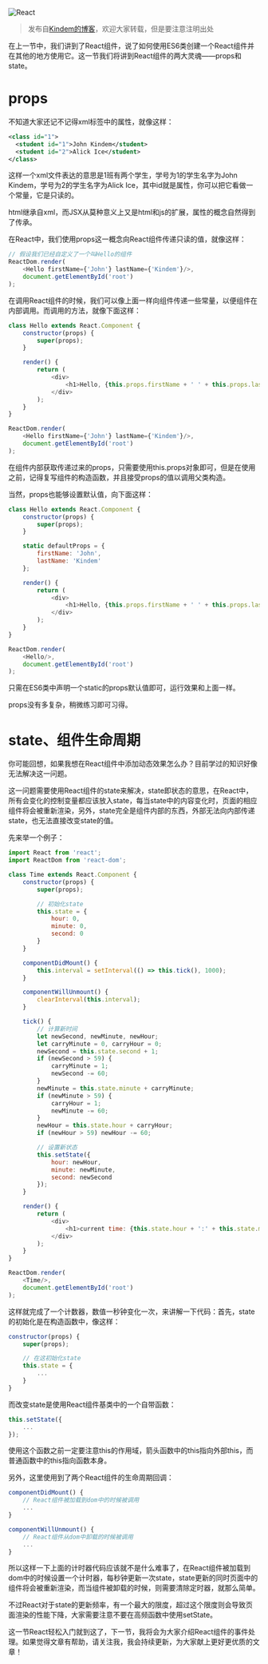 ![React](../../img/public/react-logo.png)

> 发布自[Kindem的博客](http://www.kindemh.cn/)，欢迎大家转载，但是要注意注明出处

在上一节中，我们讲到了React组件，说了如何使用ES6类创建一个React组件并在其他的地方使用它。这一节我们将讲到React组件的两大灵魂——props和state。

# props
不知道大家还记不记得xml标签中的属性，就像这样：
```xml
<class id="1">
  <student id="1">John Kindem</student>
  <student id="2">Alick Ice</student>
</class>
```
这样一个xml文件表达的意思是1班有两个学生，学号为1的学生名字为John Kindem，学号为2的学生名字为Alick Ice，其中id就是属性，你可以把它看做一个常量，它是只读的。

html继承自xml，而JSX从莫种意义上又是html和js的扩展，属性的概念自然得到了传承。

在React中，我们使用props这一概念向React组件传递只读的值，就像这样：
```javascript
// 假设我们已经自定义了一个叫Hello的组件
ReactDom.render(
    <Hello firstName={'John'} lastName={'Kindem'}/>,
    document.getElementById('root')
);
```

在调用React组件的时候，我们可以像上面一样向组件传递一些常量，以便组件在内部调用。而调用的方法，就像下面这样：
```javascript
class Hello extends React.Component {
    constructor(props) {
        super(props);
    }

    render() {
        return (
            <div>
                <h1>Hello, {this.props.firstName + ' ' + this.props.lastName}</h1>
            </div>
        );
    }
}

ReactDom.render(
    <Hello firstName={'John'} lastName={'Kindem'}/>,
    document.getElementById('root')
);
```
在组件内部获取传递过来的props，只需要使用this.props对象即可，但是在使用之前，记得复写组件的构造函数，并且接受props的值以调用父类构造。

当然，props也能够设置默认值，向下面这样：
```javascript
class Hello extends React.Component {
    constructor(props) {
        super(props);
    }

    static defaultProps = {
        firstName: 'John',
        lastName: 'Kindem'
    };

    render() {
        return (
            <div>
                <h1>Hello, {this.props.firstName + ' ' + this.props.lastName}</h1>
            </div>
        );
    }
}

ReactDom.render(
    <Hello/>,
    document.getElementById('root')
);
```
只需在ES6类中声明一个static的props默认值即可，运行效果和上面一样。

props没有多复杂，稍微练习即可习得。

# state、组件生命周期
你可能回想，如果我想在React组件中添加动态效果怎么办？目前学过的知识好像无法解决这一问题。

这一问题需要使用React组件的state来解决，state即状态的意思，在React中，所有会变化的控制变量都应该放入state，每当state中的内容变化时，页面的相应组件将会被重新渲染，另外，state完全是组件内部的东西，外部无法向内部传递state，也无法直接改变state的值。

先来举一个例子：
```javascript
import React from 'react';
import ReactDom from 'react-dom';

class Time extends React.Component {
    constructor(props) {
        super(props);

        // 初始化state
        this.state = {
            hour: 0,
            minute: 0,
            second: 0
        }
    }

    componentDidMount() {
        this.interval = setInterval(() => this.tick(), 1000);
    }

    componentWillUnmount() {
        clearInterval(this.interval);
    }

    tick() {
        // 计算新时间
        let newSecond, newMinute, newHour;
        let carryMinute = 0, carryHour = 0;
        newSecond = this.state.second + 1;
        if (newSecond > 59) {
            carryMinute = 1;
            newSecond -= 60;
        }
        newMinute = this.state.minute + carryMinute;
        if (newMinute > 59) {
            carryHour = 1;
            newMinute -= 60;
        }
        newHour = this.state.hour + carryHour;
        if (newHour > 59) newHour -= 60;

        // 设置新状态
        this.setState({
            hour: newHour,
            minute: newMinute,
            second: newSecond
        });
    }

    render() {
        return (
            <div>
                <h1>current time: {this.state.hour + ':' + this.state.minute + ':' + this.state.second}</h1>
            </div>
        );
    }
}

ReactDom.render(
    <Time/>,
    document.getElementById('root')
);
```
这样就完成了一个计数器，数值一秒钟变化一次，来讲解一下代码：首先，state的初始化是在构造函数中，像这样：
```javascript
constructor(props) {
    super(props);

    // 在这初始化state
    this.state = {
        ...
    }
}
```
而改变state是使用React组件基类中的一个自带函数：
```javascript
this.setState({
    ...
});
```
使用这个函数之前一定要注意this的作用域，箭头函数中的this指向外部this，而普通函数中的this指向函数本身。

另外，这里使用到了两个React组件的生命周期回调：
```javascript
componentDidMount() {
    // React组件被加载到dom中的时候被调用
    ...
}

componentWillUnmount() {
    // React组件从dom中卸载的时候被调用
    ...
}
```
所以这样一下上面的计时器代码应该就不是什么难事了，在React组件被加载到dom中的时候设置一个计时器，每秒钟更新一次state，state更新的同时页面中的组件将会被重新渲染，而当组件被卸载的时候，则需要清除定时器，就那么简单。

不过React对于state的更新频率，有一个最大的限度，超过这个限度则会导致页面渲染的性能下降，大家需要注意不要在高频函数中使用setState。

这一节React轻松入门就到这了，下一节，我将会为大家介绍React组件的事件处理。如果觉得文章有帮助，请关注我，我会持续更新，为大家献上更好更优质的文章！
